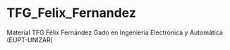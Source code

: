 # TFG_Felix_Fernandez
Material TFG Félix Fernández
Gado en Ingeniería Electrónica y Automática (EUPT-UNIZAR)
